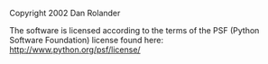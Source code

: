 Copyright 2002 Dan Rolander

The software is licensed according to the terms of the PSF (Python Software Foundation) license found here: http://www.python.org/psf/license/